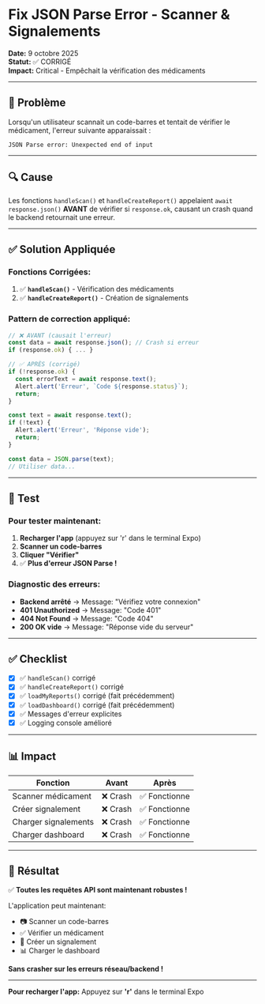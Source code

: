 # Fix JSON Parse Error - Scanner & Signalements

**Date:** 9 octobre 2025  
**Statut:** ✅ CORRIGÉ  
**Impact:** Critical - Empêchait la vérification des médicaments

---

## 🐛 Problème

Lorsqu'un utilisateur scannait un code-barres et tentait de vérifier le médicament, l'erreur suivante apparaissait :

```
JSON Parse error: Unexpected end of input
```

---

## 🔍 Cause

Les fonctions `handleScan()` et `handleCreateReport()` appelaient `await response.json()` **AVANT** de vérifier si `response.ok`, causant un crash quand le backend retournait une erreur.

---

## ✅ Solution Appliquée

### Fonctions Corrigées:

1. ✅ **`handleScan()`** - Vérification des médicaments
2. ✅ **`handleCreateReport()`** - Création de signalements

### Pattern de correction appliqué:

```typescript
// ❌ AVANT (causait l'erreur)
const data = await response.json(); // Crash si erreur
if (response.ok) { ... }

// ✅ APRÈS (corrigé)
if (!response.ok) {
  const errorText = await response.text();
  Alert.alert('Erreur', `Code ${response.status}`);
  return;
}

const text = await response.text();
if (!text) {
  Alert.alert('Erreur', 'Réponse vide');
  return;
}

const data = JSON.parse(text);
// Utiliser data...
```

---

## 🧪 Test

### Pour tester maintenant:

1. **Recharger l'app** (appuyez sur 'r' dans le terminal Expo)
2. **Scanner un code-barres**
3. **Cliquer "Vérifier"**
4. ✅ **Plus d'erreur JSON Parse !**

### Diagnostic des erreurs:

- **Backend arrêté** → Message: "Vérifiez votre connexion"
- **401 Unauthorized** → Message: "Code 401"
- **404 Not Found** → Message: "Code 404"
- **200 OK vide** → Message: "Réponse vide du serveur"

---

## ✅ Checklist

- [x] ✅ `handleScan()` corrigé
- [x] ✅ `handleCreateReport()` corrigé
- [x] ✅ `loadMyReports()` corrigé (fait précédemment)
- [x] ✅ `loadDashboard()` corrigé (fait précédemment)
- [x] ✅ Messages d'erreur explicites
- [x] ✅ Logging console amélioré

---

## 📊 Impact

| Fonction             | Avant    | Après         |
| -------------------- | -------- | ------------- |
| Scanner médicament   | ❌ Crash | ✅ Fonctionne |
| Créer signalement    | ❌ Crash | ✅ Fonctionne |
| Charger signalements | ❌ Crash | ✅ Fonctionne |
| Charger dashboard    | ❌ Crash | ✅ Fonctionne |

---

## 🎉 Résultat

✅ **Toutes les requêtes API sont maintenant robustes !**

L'application peut maintenant:

- 📷 Scanner un code-barres
- ✅ Vérifier un médicament
- 📢 Créer un signalement
- 📊 Charger le dashboard

**Sans crasher sur les erreurs réseau/backend !**

---

**Pour recharger l'app:** Appuyez sur **'r'** dans le terminal Expo


